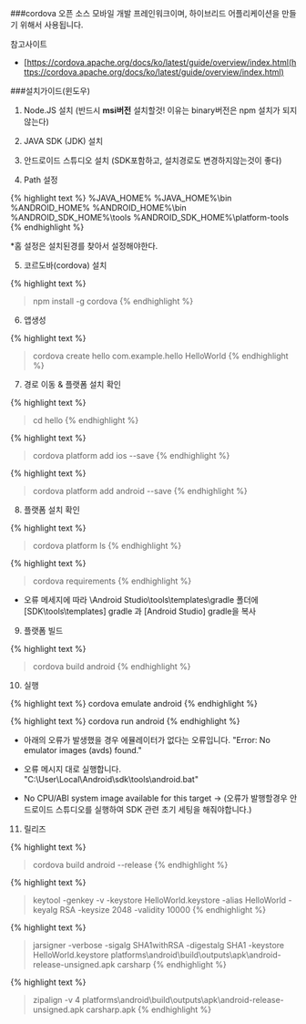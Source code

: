 ---
---


###cordova
오픈 소스 모바일 개발 프레인워크이며, 하이브리드 어플리케이션을 만들기 위해서 사용됩니다.

참고사이트
* [https://cordova.apache.org/docs/ko/latest/guide/overview/index.html(https://cordova.apache.org/docs/ko/latest/guide/overview/index.html)


###설치가이드(윈도우)

1. Node.JS 설치 (반드시 **msi버전** 설치할것! 이유는 binary버전은 npm 설치가 되지 않는다)

2. JAVA SDK (JDK) 설치

3. 안드로이드 스튜디오 설치 (SDK포함하고, 설치경로도 변경하지않는것이 좋다)

4. Path 설정

{% highlight text %}
 %JAVA_HOME%
 %JAVA_HOME%\bin
 %ANDROID_HOME%
 %ANDROID_HOME%\bin
 %ANDROID_SDK_HOME%\tools
 %ANDROID_SDK_HOME%\platform-tools
{% endhighlight %}

 *홈 설정은 설치된경를 찾아서 설정해야한다.

5. 코르도바(cordova) 설치

{% highlight text %}
 > npm install -g cordova
{% endhighlight %}

6. 앱생성

{% highlight text %}
 > cordova create hello com.example.hello HelloWorld
{% endhighlight %}


7. 경로 이동 & 플랫폼 설치 확인

{% highlight text %}
 > cd hello
 {% endhighlight %}

{% highlight text %}
 > cordova platform add ios --save
 {% endhighlight %}

{% highlight text %}
 > cordova platform add android --save
{% endhighlight %}



8. 플랫폼 설치 확인

{% highlight text %}
 > cordova platform ls
{% endhighlight %}

{% highlight text %}
 > cordova requirements
{% endhighlight %}

* 오류 메세지에 따라 \Android Studio\tools\templates\gradle 폴더에[SDK\tools\templates] gradle 과 [Android Studio] gradle을 복사

9. 플랫폼 빌드

{% highlight text %}
 > cordova build android
{% endhighlight %}

10. 실행

{% highlight text %}
cordova emulate android
{% endhighlight %}

{% highlight text %}
cordova run android
{% endhighlight %}

* 아래의 오류가 발생했을 경우 에뮬레이터가 없다는 오류입니다.
   "Error: No emulator images (avds) found."

* 오류 메시지 대로 실행합니다. 
  "C:\User\Local\Android\sdk\tools\android.bat"
* No CPU/ABI system image available for this target ->
 (오류가 발행할경우 안드로이드 스튜디오를 실행하여 SDK 관련 초기 세팅을 해줘야합니다.)

11. 릴리즈

{% highlight text %}
> cordova build android --release
{% endhighlight %}

{% highlight text %}
> keytool -genkey -v -keystore HelloWorld.keystore -alias HelloWorld -keyalg RSA -keysize 2048 -validity 10000
{% endhighlight %}

{% highlight text %}
> jarsigner -verbose -sigalg SHA1withRSA -digestalg SHA1 -keystore HelloWorld.keystore platforms\android\build\outputs\apk\android-release-unsigned.apk carsharp
{% endhighlight %}

{% highlight text %}
> zipalign -v 4 platforms\android\build\outputs\apk\android-release-unsigned.apk carsharp.apk
{% endhighlight %}


